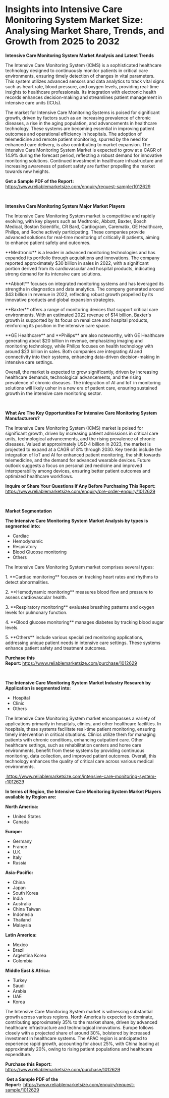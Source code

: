 <p><h1>Insights into Intensive Care Monitoring System Market Size: Analysing Market Share, Trends, and Growth from 2025 to 2032</h1></p><p><strong>Intensive Care Monitoring System Market Analysis and Latest Trends</strong></p>
<p><p>The Intensive Care Monitoring System (ICMS) is a sophisticated healthcare technology designed to continuously monitor patients in critical care environments, ensuring timely detection of changes in vital parameters. This system utilizes advanced sensors and data analytics to track vital signs such as heart rate, blood pressure, and oxygen levels, providing real-time insights to healthcare professionals. Its integration with electronic health records enhances decision-making and streamlines patient management in intensive care units (ICUs).</p><p>The market for Intensive Care Monitoring Systems is poised for significant growth, driven by factors such as an increasing prevalence of chronic diseases, a rise in the aging population, and advancements in healthcare technology. These systems are becoming essential in improving patient outcomes and operational efficiency in hospitals. The adoption of telemedicine and remote patient monitoring, spurred by the need for enhanced care delivery, is also contributing to market expansion. The Intensive Care Monitoring System Market is expected to grow at a CAGR of 14.9% during the forecast period, reflecting a robust demand for innovative monitoring solutions. Continued investment in healthcare infrastructure and increasing awareness of patient safety are further propelling the market towards new heights.</p></p>
<p><strong>Get a Sample PDF of the Report:&nbsp;</strong> <a href="https://www.reliablemarketsize.com/enquiry/request-sample/1012629?utm_campaign=2095&utm_medium=2&utm_source=Github&utm_content=ia&utm_term=17042025&utm_id=intensive-care-monitoring-system">https://www.reliablemarketsize.com/enquiry/request-sample/1012629</a></p>
<p>&nbsp;</p>
<p><strong>Intensive Care Monitoring System Major Market Players</strong></p>
<p><p>The Intensive Care Monitoring System market is competitive and rapidly evolving, with key players such as Medtronic, Abbott, Baxter, Bosch Medical, Boston Scientific, CR Bard, Cardiogram, Carematix, GE Healthcare, Philips, and Roche actively participating. These companies provide advanced solutions for real-time monitoring of critically ill patients, aiming to enhance patient safety and outcomes.</p><p>**Medtronic** is a leader in advanced monitoring technologies and has expanded its portfolio through acquisitions and innovations. The company reported approximately $30 billion in sales in 2022, with a significant portion derived from its cardiovascular and hospital products, indicating strong demand for its intensive care solutions.</p><p>**Abbott** focuses on integrated monitoring systems and has leveraged its strengths in diagnostics and data analytics. The company generated around $43 billion in revenue in 2022, reflecting robust growth propelled by its innovative products and global expansion strategies.</p><p>**Baxter** offers a range of monitoring devices that support critical care environments. With an estimated 2022 revenue of $14 billion, Baxter's growth is supported by its focus on renal care and hospital products, reinforcing its position in the intensive care space.</p><p>**GE Healthcare** and **Philips** are also noteworthy, with GE Healthcare generating about $20 billion in revenue, emphasizing imaging and monitoring technology, while Philips focuses on health technology with around $23 billion in sales. Both companies are integrating AI and connectivity into their systems, enhancing data-driven decision-making in intensive care settings.</p><p>Overall, the market is expected to grow significantly, driven by increasing healthcare demands, technological advancements, and the rising prevalence of chronic diseases. The integration of AI and IoT in monitoring solutions will likely usher in a new era of patient care, ensuring sustained growth in the intensive care monitoring sector.</p></p>
<p>&nbsp;</p>
<p><strong>What Are The Key Opportunities For Intensive Care Monitoring System Manufacturers?</strong></p>
<p><p>The Intensive Care Monitoring System (ICMS) market is poised for significant growth, driven by increasing patient admissions in critical care units, technological advancements, and the rising prevalence of chronic diseases. Valued at approximately USD 4 billion in 2023, the market is projected to expand at a CAGR of 8% through 2030. Key trends include the integration of IoT and AI for enhanced patient monitoring, the shift towards telemedicine, and the demand for advanced wearable devices. Future outlook suggests a focus on personalized medicine and improved interoperability among devices, ensuring better patient outcomes and optimized healthcare workflows.</p></p>
<p><strong>Inquire or Share Your Questions If Any Before Purchasing This Report:</strong> <a href="https://www.reliablemarketsize.com/enquiry/pre-order-enquiry/1012629?utm_campaign=2095&utm_medium=2&utm_source=Github&utm_content=ia&utm_term=17042025&utm_id=intensive-care-monitoring-system">https://www.reliablemarketsize.com/enquiry/pre-order-enquiry/1012629</a></p>
<p>&nbsp;</p>
<p><strong>Market Segmentation</strong></p>
<p><strong>The Intensive Care Monitoring System Market Analysis by types is segmented into:</strong></p>
<p><ul><li>Cardiac</li><li>Hemodynamic</li><li>Respiratory</li><li>Blood Glucose monitoring</li><li>Others</li></ul></p>
<p><p>The Intensive Care Monitoring System market comprises several types: </p><p>1. **Cardiac monitoring** focuses on tracking heart rates and rhythms to detect abnormalities.  </p><p>2. **Hemodynamic monitoring** measures blood flow and pressure to assess cardiovascular health.  </p><p>3. **Respiratory monitoring** evaluates breathing patterns and oxygen levels for pulmonary function.  </p><p>4. **Blood glucose monitoring** manages diabetes by tracking blood sugar levels.  </p><p>5. **Others** include various specialized monitoring applications, addressing unique patient needs in intensive care settings. These systems enhance patient safety and treatment outcomes.</p></p>
<p><strong>Purchase this Report:&nbsp;</strong><a href="https://www.reliablemarketsize.com/purchase/1012629?utm_campaign=2095&utm_medium=2&utm_source=Github&utm_content=ia&utm_term=17042025&utm_id=intensive-care-monitoring-system">https://www.reliablemarketsize.com/purchase/1012629</a></p>
<p>&nbsp;</p>
<p><strong>The Intensive Care Monitoring System Market Industry Research by Application is segmented into:</strong></p>
<p><ul><li>Hospital</li><li>Clinic</li><li>Others</li></ul></p>
<p><p>The Intensive Care Monitoring System market encompasses a variety of applications primarily in hospitals, clinics, and other healthcare facilities. In hospitals, these systems facilitate real-time patient monitoring, ensuring timely intervention in critical situations. Clinics utilize them for managing patients with chronic conditions, enhancing outpatient care. Other healthcare settings, such as rehabilitation centers and home care environments, benefit from these systems by providing continuous monitoring, data collection, and improved patient outcomes. Overall, this technology enhances the quality of critical care across various medical environments.</p></p>
<p><a href="https://www.reliablemarketsize.com/intensive-care-monitoring-system-r1012629?utm_campaign=2095&utm_medium=2&utm_source=Github&utm_content=ia&utm_term=17042025&utm_id=intensive-care-monitoring-system">&nbsp;https://www.reliablemarketsize.com/intensive-care-monitoring-system-r1012629</a></p>
<p><strong>In terms of Region, the Intensive Care Monitoring System Market Players available by Region are:</strong></p>
<p>
    <p> <strong> North America: </strong>
        <ul>
            <li>United States</li>
            <li>Canada</li>
        </ul>
        </p> 
    <p> <strong> Europe: </strong>
        <ul>
            <li>Germany</li>
            <li>France</li>
            <li>U.K.</li>
            <li>Italy</li>
            <li>Russia</li>
        </ul>
        </p> 
    <p> <strong> Asia-Pacific: </strong>
        <ul>
            <li>China</li>
            <li>Japan</li>
            <li>South Korea</li>
            <li>India</li>
            <li>Australia</li>
            <li>China Taiwan</li>
            <li>Indonesia</li>
            <li>Thailand</li>
            <li>Malaysia</li>
        </ul>
        </p> 
    <p> <strong> Latin America: </strong>
        <ul>
            <li>Mexico</li>
            <li>Brazil</li>
            <li>Argentina Korea</li>
            <li>Colombia</li>
        </ul>
        </p> 
    <p> <strong> Middle East & Africa: </strong>
        <ul>
            <li>Turkey</li>
            <li>Saudi</li>
            <li>Arabia</li>
            <li>UAE</li>
            <li>Korea</li>
        </ul>
    </p>
    </p>
<p><p>The Intensive Care Monitoring System market is witnessing substantial growth across various regions. North America is expected to dominate, contributing approximately 35% to the market share, driven by advanced healthcare infrastructure and technological innovations. Europe follows closely with a projected share of around 30%, bolstered by increased investment in healthcare systems. The APAC region is anticipated to experience rapid growth, accounting for about 25%, with China leading at approximately 20%, owing to rising patient populations and healthcare expenditure.</p></p>
<p><strong>Purchase this Report: </strong><a href="https://www.reliablemarketsize.com/purchase/1012629?utm_campaign=2095&utm_medium=2&utm_source=Github&utm_content=ia&utm_term=17042025&utm_id=intensive-care-monitoring-system">https://www.reliablemarketsize.com/purchase/1012629</a></p>
<p>&nbsp;<strong>Get a Sample PDF of the Report:&nbsp;&nbsp;</strong><a href="https://www.reliablemarketsize.com/enquiry/request-sample/1012629?utm_campaign=2095&utm_medium=2&utm_source=Github&utm_content=ia&utm_term=17042025&utm_id=intensive-care-monitoring-system">https://www.reliablemarketsize.com/enquiry/request-sample/1012629</a></p>
<p><strong></strong></p>
<p><p></p><p></p><p></p></p>